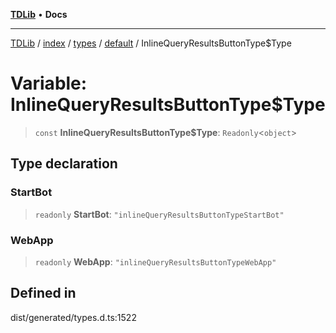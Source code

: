 [**TDLib**](../../../../../../README.md) • **Docs**

***

[TDLib](../../../../../../modules.md) / [index](../../../../../README.md) / [types](../../../README.md) / [default](../README.md) / InlineQueryResultsButtonType$Type

# Variable: InlineQueryResultsButtonType$Type

> `const` **InlineQueryResultsButtonType$Type**: `Readonly`\<`object`\>

## Type declaration

### StartBot

> `readonly` **StartBot**: `"inlineQueryResultsButtonTypeStartBot"`

### WebApp

> `readonly` **WebApp**: `"inlineQueryResultsButtonTypeWebApp"`

## Defined in

dist/generated/types.d.ts:1522
